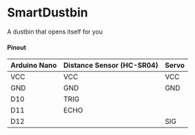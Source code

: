 # SmartDustbin
A dustbin that opens itself for you

#### Pinout
| Arduino Nano | Distance Sensor (HC-SR04) | Servo | 
| ------------ | ------------------------- | ----- | 
| VCC | VCC | VCC | 
| GND | GND | GND | 
| D10 | TRIG |  | 
| D11 | ECHO |  | 
| D12 |  | SIG | 
